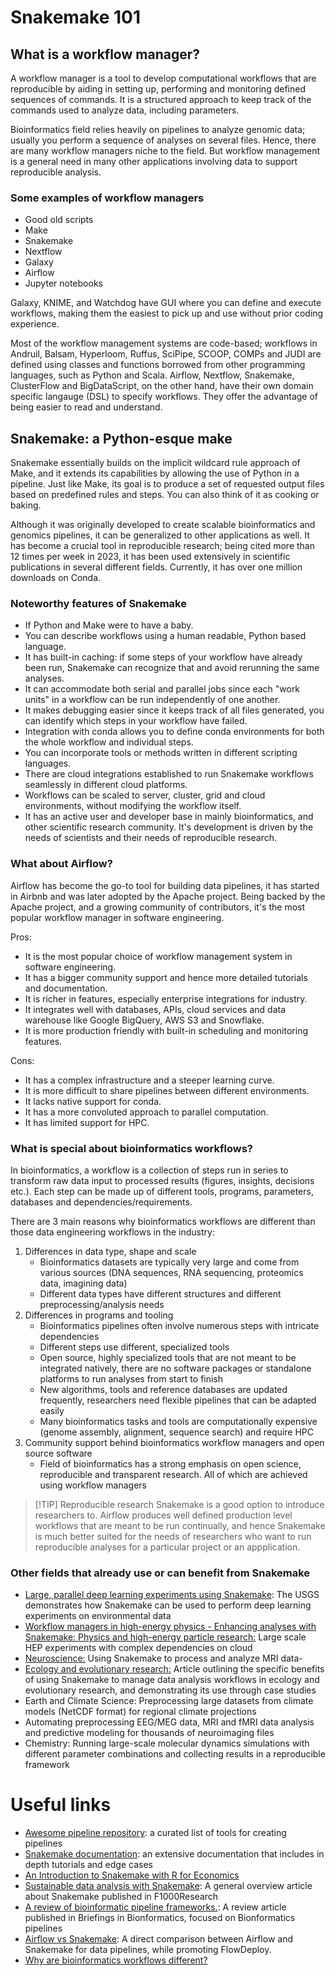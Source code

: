 # Snakemake 101

## What is a workflow manager?

A workflow manager is a tool to develop computational workflows that are reproducible by aiding in setting up, performing and monitoring defined sequences of commands. It is a structured approach to keep track of the commands used to analyze data, including parameters.

Bioinformatics field relies heavily on pipelines to analyze genomic data; usually you perform a sequence of analyses on several files. Hence, there are many workflow managers niche to the field. But workflow management is a general need in many other applications involving data to support reproducible analysis.

### Some examples of workflow managers
- Good old scripts
- Make
- Snakemake
- Nextflow
- Galaxy
- Airflow
- Jupyter notebooks

Galaxy, KNIME, and Watchdog have GUI where you can define and execute workflows, making them the easiest to pick up and use without prior coding experience.

Most of the workflow management systems are code-based; workflows in Andruil, Balsam, Hyperloom, Ruffus, SciPipe, SCOOP, COMPs and JUDI are defined using classes and functions borrowed from other programming languages, such as Python and Scala. Airflow, Nextflow, Snakemake, ClusterFlow and BigDataScript, on the other hand, have their own domain specific langauge (DSL) to specify workflows. They offer the advantage of being easier to read and understand.

## Snakemake: a Python-esque make 
Snakemake essentially builds on the implicit wildcard rule approach of Make, and it extends its capabilities by allowing the use of Python in a pipeline. Just like Make, its goal is to produce a set of requested output files based on predefined rules and steps. You can also think of it as cooking or baking.

Although it was originally developed to create scalable bioinformatics and genomics pipelines, it can be generalized to other applications as well. It has become a crucial tool in reproducible research; being cited more than 12 times per week in 2023, it has been used extensively in scientific publications in several different fields. Currently, it has over one million downloads on Conda.

### Noteworthy features of Snakemake
- If Python and Make were to have a baby.
- You can describe workflows using a human readable, Python based language.
- It has built-in caching: if some steps of your workflow have already been run, Snakemake can recognize that and avoid rerunning the same analyses.
- It can accommodate both serial and parallel jobs since each "work units" in a workflow can be run independently of one another.
- It makes debugging easier since it keeps track of all files generated, you can identify which steps in your workflow have failed.
- Integration with conda allows you to define conda environments for both the whole workflow and individual steps. 
- You can incorporate tools or methods written in different scripting languages.
- There are cloud integrations established to run Snakemake workflows seamlessly in different cloud platforms. 
- Workflows can be scaled to server, cluster, grid and cloud environments, without modifying the workflow itself.
- It has an active user and developer base in mainly bioinformatics, and other scientific research community. It's development is driven by the needs of scientists and their needs of reproducible research.

### What about Airflow?
Airflow has become the go-to tool for building data pipelines, it has started in Airbnb and was later adopted by the Apache project. Being backed by the Apache project, and a growing community of contributors, it's the most popular workflow manager in software engineering.

Pros:
- It is the most popular choice of workflow management system in software engineering.
- It has a bigger community support and hence more detailed tutorials and documentation.
- It is richer in features, especially enterprise integrations for industry.
- It integrates well with databases, APIs, cloud services and data warehouse like Google BigQuery, AWS S3 and Snowflake.
- It is more production friendly with built-in scheduling and monitoring features.

Cons:
- It has a complex infrastructure and a steeper learning curve.
- It is more difficult to share pipelines between different environments.
- It lacks native support for conda.
- It has a more convoluted approach to parallel computation.
- It has limited support for HPC.

### What is special about bioinformatics workflows?
In bioinformatics, a workflow is a collection of steps run in series to transform raw data input to processed results (figures, insights, decisions etc.). Each step can be made up of different tools, programs, parameters, databases and dependencies/requirements. 

There are 3 main reasons why bioinformatics workflows are different than those data engineering workflows in the industry:
1. Differences in data type, shape and scale
   - Bioinformatics datasets are typically very large and come from various sources (DNA sequences, RNA sequencing, proteomics data, imagining data)
   - Different data types have different structures and different preprocessing/analysis needs
2. Differences in programs and tooling
   - Bioinformatics pipelines often involve numerous steps with intricate dependencies
   - Different steps use different, specialized tools 
   - Open source, highly specialized tools that are not meant to be integrated natively, there are no software packages or standalone platforms to run analyses from start to finish 
   - New algorithms, tools and reference databases are updated frequently, researchers need flexible pipelines that can be adapted easily
   - Many bioinformatics tasks and tools are computationally expensive (genome assembly, alignment, sequence search) and require HPC
3. Community support behind bioinformatics workflow managers and open source software
   - Field of bioinformatics has a strong emphasis on open science, reproducible and transparent research. All of which are achieved using workflow managers 

> [!TIP] Reproducible research 
> Snakemake is a good option to introduce researchers to. Airflow produces well defined production level workflows that are meant to be run continually, and hence Snakemake is much better suited for the needs of researchers who want to run reproducible analyses for a particular project or an appplication. 

### Other fields that already use or can benefit from Snakemake
- [Large, parallel deep learning experiments using Snakemake](https://waterdata.usgs.gov/blog/snakemake-for-ml-experiments): The USGS demonstrates how Snakemake can be used to perform deep learning experiments on environmental data
- [Workflow managers in high-energy physics - Enhancing analyses with Snakemake: Physics and high-energy particle research:](https://archive.fosdem.org/2024/events/attachments/fosdem-2024-3415-workflow-managers-in-high-energy-physics-enhancing-analyses-with-snakemake/slides/22450/FOSDEM-HEP-workflow-managers_hcQO9j3.pdf) Large scale HEP experiments with complex dependencies on cloud
- [Neuroscience:](https://www.nature.com/articles/s41598-024-77615-z) Using Snakemake to process and analyze MRI data- 
- [Ecology and evolutionary research:](https://doi.org/10.1111/2041-210X.14113) Article outlining the specific benefits of using Snakemake to manage data analysis workflows in ecology and evolutionary research, and demonstrating its use through case studies
- Earth and Climate Science: Preprocessing large datasets from climate models (NetCDF format) for regional climate projections
- Automating preprocessing EEG/MEG data, MRI and fMRI data analysis and predictive modeling for thousands of neuroimaging files
- Chemistry: Running large-scale molecular dynamics simulations with different parameter combinations and collecting results in a reproducible framework


# Useful links
- [Awesome pipeline repository](https://github.com/pditommaso/awesome-pipeline): a curated list of tools for creating pipelines
- [Snakemake documentation](https://snakemake.readthedocs.io/en/stable/): an extensive documentation that includes in depth tutorials and edge cases
- [An Introduction to Snakemake with R for Economics](https://lachlandeer.github.io/snakemake-econ-r-tutorial/index.html)
- [Sustainable data analysis with Snakemake](https://doi.org/10.12688/f1000research.29032.2): A general overview article about Snakemake published in F1000Research
- [A review of bioinformatic pipeline frameworks.](https://doi.org/10.1093/bib/bbw020): A review article published in Briefings in Bionformatics, focused on Bionformatics pipelines
- [Airflow vs Snakemake](https://learn.flowdeploy.com/blog/airflow-vs-snakemake): A direct comparison between Airflow and Snakemake for data pipelines, while promoting FlowDeploy.
- [Why are bioinformatics workflows different?](https://www.bsiranosian.com/bioinformatics/why-are-bioinformatics-workflows-different/)